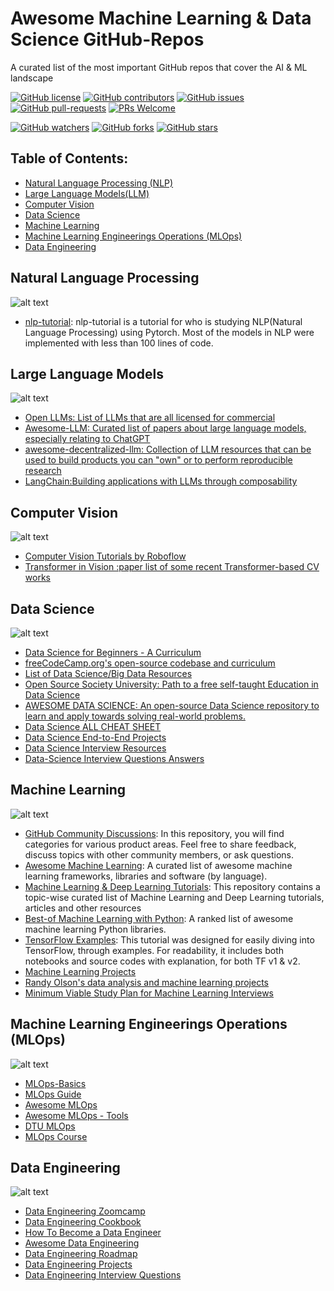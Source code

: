# Awesome Machine Learning & Data Science GitHub-Repos
A curated list of the most important GitHub repos that cover the AI & ML landscape

[![GitHub license](https://img.shields.io/github/license/microsoft/Awesome-ML-GitHub-Repos.svg)](https://github.com/microsoft/Awesome-ML-GitHub-Repos/blob/master/LICENSE)
[![GitHub contributors](https://img.shields.io/github/contributors/microsoft/Awesome-ML-GitHub-Repos.svg)](https://GitHub.com/microsoft/Awesome-ML-GitHub-Repos/graphs/contributors/)
[![GitHub issues](https://img.shields.io/github/issues/microsoft/Awesome-ML-GitHub-Repos.svg)](https://GitHub.com/microsoft/Awesome-ML-GitHub-Repos/issues/)
[![GitHub pull-requests](https://img.shields.io/github/issues-pr/microsoft/Awesome-ML-GitHub-Repos.svg)](https://GitHub.com/microsoft/Awesome-ML-GitHub-Repos/pulls/)
[![PRs Welcome](https://img.shields.io/badge/PRs-welcome-brightgreen.svg?style=flat-square)](http://makeapullrequest.com)

[![GitHub watchers](https://img.shields.io/github/watchers/microsoft/Awesome-ML-GitHub-Repos.svg?style=social&label=Watch)](https://GitHub.com/microsoft/Awesome-ML-GitHub-Repos/watchers/)
[![GitHub forks](https://img.shields.io/github/forks/microsoft/Awesome-ML-GitHub-Repos.svg?style=social&label=Fork)](https://GitHub.com/microsoft/Awesome-ML-GitHub-Repos/network/)
[![GitHub stars](https://img.shields.io/github/stars/microsoft/Awesome-ML-GitHub-Repos.svg?style=social&label=Star)](https://GitHub.com/microsoft/Awesome-ML-GitHub-Repos/stargazers/)


## Table of Contents:
* [Natural Language Processing (NLP)](https://github.com/youssefHosni/Awesome-ML-GitHub-Repos/blob/main/readme.md#:~:text=Data%20Engineering-,Natural%20Language%20Processing,-nlp%2Dtutorial%3A%20nlp)
* [Large Language Models(LLM)](https://github.com/youssefHosni/Awesome-ML-GitHub-Repos/blob/main/readme.md#:~:text=lines%20of%20code.-,Large%20Language%20Models,-Open%20LLMs%3A%20List)
* [Computer Vision](https://github.com/youssefHosni/Awesome-ML-GitHub-Repos/blob/main/readme.md#:~:text=LLMs%20through%20composability-,Computer%20Vision,-Computer%20Vision%20Tutorials)
* [Data Science](https://github.com/youssefHosni/Awesome-ML-GitHub-Repos/blob/main/readme.md#:~:text=Tutorials%20by%20Roboflow-,Data%20Science,-Data%20Science%20for)
* [Machine Learning](https://github.com/youssefHosni/Awesome-ML-GitHub-Repos/blob/main/readme.md#:~:text=Interview%20Questions%20Answers-,Machine%20Learning,-Best%2Dof%20Machine) 
* [Machine Learning Engineerings Operations (MLOps)](https://github.com/youssefHosni/Awesome-ML-GitHub-Repos/blob/main/readme.md#:~:text=Machine%20Learning%20Interviews-,Machine%20Learning%20Engineerings%20Operations%20(MLOps),-MLOps%2DBasics)
* [Data Engineering](https://github.com/youssefHosni/Awesome-ML-GitHub-Repos/blob/main/readme.md#:~:text=MLOps%20Course-,Data%20Engineering,-Data%20Engineering%20Zoomcamp) 

## Natural Language Processing ##
![alt text](https://github.com/youssefHosni/Awesome-ML-GitHub-Repos/blob/main/images/NLP.jpg)

* [nlp-tutorial](https://github.com/graykode/nlp-tutorial): nlp-tutorial is a tutorial for who is studying NLP(Natural Language Processing) using Pytorch. Most of the models in NLP were implemented with less than 100 lines of code.


## Large Language Models ##
![alt text](https://github.com/youssefHosni/Awesome-ML-GitHub-Repos/blob/main/images/LLM.png)
* [Open LLMs: List of LLMs that are all licensed for commercial](https://github.com/eugeneyan/open-llms)
* [Awesome-LLM: Curated list of papers about large language models, especially relating to ChatGPT](https://github.com/Hannibal046/Awesome-LLM)
* [awesome-decentralized-llm: Collection of LLM resources that can be used to build products you can "own" or to perform reproducible research](https://github.com/imaurer/awesome-decentralized-llm)
* [LangChain:Building applications with LLMs through composability](https://github.com/hwchase17/langchain)

## Computer Vision ## 
![alt text](https://github.com/youssefHosni/Awesome-ML-GitHub-Repos/blob/main/images/Computer%20Vision.png)
* [Computer Vision Tutorials by Roboflow](https://github.com/roboflow/notebooks)
* [Transformer in Vision :paper list of some recent Transformer-based CV works](https://github.com/Yangzhangcst/Transformer-in-Computer-Vision)

## Data Science ##
![alt text](https://github.com/youssefHosni/Awesome-ML-GitHub-Repos/blob/main/images/Data%20Science.png)

* [Data Science for Beginners - A Curriculum](https://github.com/microsoft/Data-Science-For-Beginners)
* [freeCodeCamp.org's open-source codebase and curriculum](https://github.com/freeCodeCamp/freeCodeCamp)
* [List of Data Science/Big Data Resources](https://github.com/chaconnewu/free-data-science-books)
* [Open Source Society University: Path to a free self-taught Education in Data Science](https://github.com/ossu/data-science)
* [AWESOME DATA SCIENCE: An open-source Data Science repository to learn and apply towards solving real-world problems.](https://github.com/academic/awesome-datascience)
* [Data Science ALL CHEAT SHEET](https://github.com/yash42828/Data-Science--All-Cheat-Sheet)
* [Data Science End-to-End Projects](https://github.com/veb-101/Data-Science-Projects)
* [Data Science Interview Resources](https://github.com/rbhatia46/Data-Science-Interview-Resources)
* [Data-Science Interview Questions Answers](https://github.com/youssefHosni/Data-Science-Interview-Questions-Answers)

## Machine Learning ##
![alt text](https://github.com/youssefHosni/Awesome-ML-GitHub-Repos/blob/main/images/Machine%20Learning.jpg)

* [GitHub Community Discussions](https://github.com/community/community): In this repository, you will find categories for various product areas. Feel free to share feedback, discuss topics with other community members, or ask questions.
* [Awesome Machine Learning](https://github.com/josephmisiti/awesome-machine-learning): A curated list of awesome machine learning frameworks, libraries and software (by language).
* [Machine Learning & Deep Learning Tutorials](https://github.com/ujjwalkarn/Machine-Learning-Tutorials): This repository contains a topic-wise curated list of Machine Learning and Deep Learning tutorials, articles and other resources
* [Best-of Machine Learning with Python](https://github.com/ml-tooling/best-of-ml-python): A ranked list of awesome machine learning Python libraries.
* [TensorFlow Examples](https://github.com/aymericdamien/TensorFlow-Examples): This tutorial was designed for easily diving into TensorFlow, through examples. For readability, it includes both notebooks and source codes with explanation, for both TF v1 & v2.
* [Machine Learning Projects](https://github.com/lukas/ml-class)
* [Randy Olson's data analysis and machine learning projects](https://github.com/rhiever/Data-Analysis-and-Machine-Learning-Projects)
* [Minimum Viable Study Plan for Machine Learning Interviews](https://github.com/khangich/machine-learning-interview)

## Machine Learning Engineerings Operations (MLOps) ##
![alt text](https://github.com/youssefHosni/Awesome-ML-GitHub-Repos/blob/main/images/MLOps.png)

* [MLOps-Basics](https://github.com/graviraja/MLOps-Basics)
* [MLOps Guide](https://mlops-guide.github.io/)
* [Awesome MLOps](https://github.com/visenger/awesome-mlops)
* [Awesome MLOps - Tools](https://github.com/kelvins/awesome-mlops)
* [DTU MLOps](https://github.com/SkafteNicki/dtu_mlops)
* [MLOps Course](https://github.com/GokuMohandas/mlops-course)

## Data Engineering ##
![alt text](https://github.com/youssefHosni/Awesome-ML-GitHub-Repos/blob/main/images/Data%20Engineering.jpg)

* [Data Engineering Zoomcamp](https://github.com/DataTalksClub/data-engineering-zoomcamp)
* [Data Engineering Cookbook](https://github.com/andkret/Cookbook)
* [How To Become a Data Engineer](https://github.com/adilkhash/Data-Engineering-HowTo)
* [Awesome Data Engineering](https://github.com/igorbarinov/awesome-data-engineering)
* [Data Engineering Roadmap](https://github.com/datastacktv/data-engineer-roadmap)
* [Data Engineering Projects](https://github.com/alanchn31/Data-Engineering-Projects)
* [Data Engineering Interview Questions](https://github.com/OBenner/data-engineering-interview-questions)
